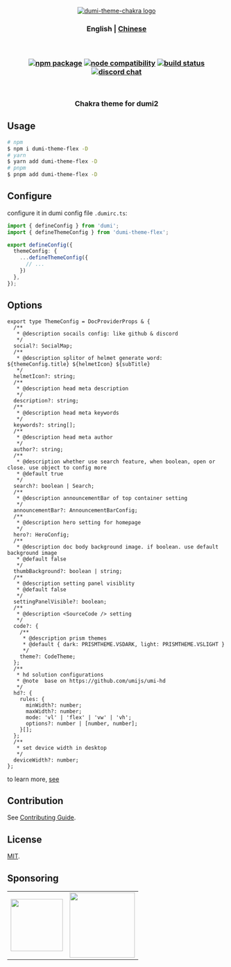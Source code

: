 <p align="center">
  <a href="https://dumi-chakra.deno.dev" target="_blank" rel="noopener noreferrer">
    <img style="max-width: 100%" src="https://cdn.jsdelivr.net/gh/innocces/dumi-theme-chakra/src/media/dumi-theme-chakra.png" alt="dumi-theme-chakra logo" />
  </a>
  <br />
  <h3 align="center">
  <span>
    <a>English</a> |
    <a href="./README.CN.md">Chinese</a>
  </span>
  <h3>
</p>
<br />
<p align="center">
  <a href="https://www.npmjs.com/package/dumi-theme-chakra"><img src="https://img.shields.io/npm/v/dumi-theme-chakra" alt="npm package"></a>
  <a href="https://nodejs.org/en/about/releases/"><img src="https://img.shields.io/node/v/dumi-theme-chakra" alt="node compatibility"></a>
  <a href="https://github.com/innocces/dumi-theme-chakra/actions/workflows/deploy-deno.yml"><img src="https://github.com/innocces/dumi-theme-chakra/actions/workflows/deploy-deno.yml/badge.svg?branch=main" alt="build status"></a>
  <a href="https://discord.gg/N82HK72uJk"><img src="https://img.shields.io/badge/chat-discord-blue?style=flat&logo=discord" alt="discord chat"></a>
</p>
<br />
<div align="center">
  <p>Chakra theme for dumi2<p>
</div>

## Usage

```bash
# npm
$ npm i dumi-theme-flex -D
# yarn
$ yarn add dumi-theme-flex -D
# pnpm
$ pnpm add dumi-theme-flex -D
```

## Configure

configure it in dumi config file `.dumirc.ts`:

```ts
import { defineConfig } from 'dumi';
import { defineThemeConfig } from 'dumi-theme-flex';

export defineConfig({
  themeConfig: {
    ...defineThemeConfig({
      // ...
    })
  },
});
```

## Options

```tsx
export type ThemeConfig = DocProviderProps & {
  /**
   * @description socails config: like github & discord
   */
  social?: SocialMap;
  /**
   * @description splitor of helmet generate word: ${themeConfig.title} ${helmetIcon} ${subTitle}
   */
  helmetIcon?: string;
  /**
   * @description head meta description
   */
  description?: string;
  /**
   * @description head meta keywords
   */
  keywords?: string[];
  /**
   * @description head meta author
   */
  author?: string;
  /**
   * @description whether use search feature, when boolean, open or close. use object to config more
   * @default true
   */
  search?: boolean | Search;
  /**
   * @description announcementBar of top container setting
   */
  announcementBar?: AnnouncementBarConfig;
  /**
   * @description hero setting for homepage
   */
  hero?: HeroConfig;
  /**
   * @description doc body background image. if boolean. use default background image
   * @default false
   */
  thumbBackground?: boolean | string;
  /**
   * @description setting panel visiblity
   * @default false
   */
  settingPanelVisible?: boolean;
  /**
   * @description <SourceCode /> setting
   */
  code?: {
    /**
     * @description prism themes
     * @default { dark: PRISMTHEME.VSDARK, light: PRISMTHEME.VSLIGHT }
     */
    theme?: CodeTheme;
  };
  /**
   * hd solution configurations
   * @note  base on https://github.com/umijs/umi-hd
   */
  hd?: {
    rules: {
      minWidth?: number;
      maxWidth?: number;
      mode: 'vl' | 'flex' | 'vw' | 'vh';
      options?: number | [number, number];
    }[];
  };
  /**
   * set device width in desktop
   */
  deviceWidth?: number;
};
```

to learn more, [see](./src/types.ts)

## Contribution

See [Contributing Guide](CONTRIBUTING.md).

## License

[MIT](LICENSE).

## Sponsoring

<table>
  <tr align="center">
    <td>
      <a href="https://www.buymeacoffee.com/innocces" target="_blank">
        <img width="120" src="https://api.iconify.design/simple-icons:buymeacoffee.svg">
      </a>
    </td>
    <td>
      <a href="https://afdian.net/a/innocces" target="_blank">
        <img width="150" src="https://cdn.jsdelivr.net/gh/innocces/DrawingBed/2022-12-04/1670124736895-afdian.png">
      </a>
    </td>
  </tr>
</table>
